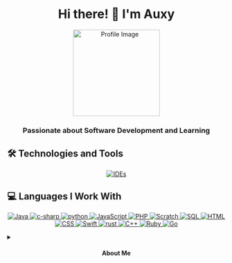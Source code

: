 <h1 align="center">Hi there! 👋 I'm Auxy</h1>
<p align="center">
  <img src="https://avatars.githubusercontent.com/u/115661100?v=4" alt="Profile Image" width="200" />
</p>
<h3 align="center">Passionate about Software Development and Learning</h3>

## 🛠️ Technologies and Tools
<p align="center">
  <a href="https://skillicons.dev">
    <img src="https://skillicons.dev/icons?i=idea,visualstudio" alt="IDEs" />
  </a>
</p>

## 💻 Languages I Work With
<p align="center">
  <a href="https://skillicons.dev">
    <img src="https://skillicons.dev/icons?i=java" alt="Java" />
      <img src="https://skillicons.dev/icons?i=c#" alt="c-sharp" />
      <img src="https://skillicons.dev/icons?i=python" alt="python"/>
      <img src="https://skillicons.dev/icons?i=javascript" alt="JavaScript"/>
      <img src="https://skillicons.dev/icons?i=php" alt="PHP"/>
      <img src="https://skillicons.dev/icons?i=scratch" alt="Scratch"/>
      <img src="https://skillicons.dev/icons?i=sql" alt="SQL"/>
      <img src="https://skillicons.dev/icons?i=html" alt="HTML "/>
      <img src="https://skillicons.dev/icons?i=css" alt="CSS"/>
      <img src="https://skillicons.dev/icons?i=swift" alt="Swift"/>
      <img src="https://skillicons.dev/icons?i=rust" alt="rust"/>
      <img src="https://skillicons.dev/icons?i=c++" alt="C++"/>
      <img src="https://skillicons.dev/icons?i=ruby" alt="Ruby"/>
      <img src="https://skillicons.dev/icons?i=go" alt="Go"/>
  </a>
</p>

<details>
  <summary>
    <h4 align="center">About Me</h4>
  </summary>
  <p align="center">
    Hey there! 👋 I'm Auxy, a passionate software developer who dosent love to explore new technologies and build amazing things. I dont have strong interest in solving complex problems and continuously enhancing my not existing skills. While I may be new to the coding scene and a absoloute noname, I'm autistic and not dedicated to learning and growing every day
   Let's connect and learn from each other! Please dont reach out.
  </p>
</details>
